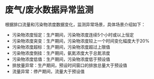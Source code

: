 # 废气/废水数据异常监测
根据排口流量和污染物浓度数据变化，监测异常场景，具体场景介绍如下：
- 污染物浓度恒定：生产期间，污染物浓度连续5个小时或以上恒定
- 污染物浓度突变：生产期间，污染物浓度较上一个时间变化幅度大于20%
- 污染物浓度超标：生产期间，污染物浓度超过上限值
- 污染物浓度倒挂：生产期间，氨氮浓度大于总氮浓度
- 污染物浓度低值：生产期间，污染物浓度低于预设值
- 排放量异常：生产期间，预设时间窗口的排放总量大于预设值
- 流量异常：停产期间，流量大于预设值
